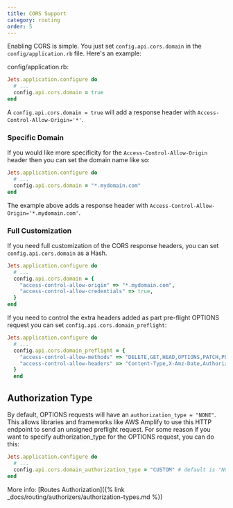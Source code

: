 ```yaml
---
title: CORS Support
category: routing
order: 5
---
```


Enabling CORS is simple.  You just set `config.api.cors.domain` in the `config/application.rb` file.  Here's an example:

config/application.rb:

```ruby
Jets.application.configure do
  # ...
  config.api.cors.domain = true
end
```

A `config.api.cors.domain = true` will add a response header with `Access-Control-Allow-Origin='*'`.

### Specific Domain

If you would like more specificity for the `Access-Control-Allow-Origin` header then you can set the domain name like so:

```ruby
Jets.application.configure do
  # ...
  config.api.cors.domain = "*.mydomain.com"
end
```

The example above adds a response header with `Access-Control-Allow-Origin='*.mydomain.com'`.

### Full Customization

If you need full customization of the CORS response headers, you can set `config.api.cors.domain` as a Hash.

```ruby
Jets.application.configure do
  # ...
  config.api.cors.domain = {
    "access-control-allow-origin" => "*.mydomain.com",
    "access-control-allow-credentials" => true,
  }
end
```

If you need to control the extra headers added as part pre-flight OPTIONS request you can set `config.api.cors.domain_preflight`:

```ruby
Jets.application.configure do
  # ...
  config.api.cors.domain_preflight = {
    "access-control-allow-methods" => "DELETE,GET,HEAD,OPTIONS,PATCH,POST,PUT",
    "access-control-allow-headers" => "Content-Type,X-Amz-Date,Authorization,X-Api-Key,X-Amz-Security-Token,X-Amz-User-Agent",
  }
  end
```

## Authorization Type

By default, OPTIONS requests will have an `authorization_type = "NONE"`. This allows libraries and frameworks like AWS Amplify to use this HTTP endpoint to send an unsigned preflight request. For some reason if you want to specify authorization_type for the OPTIONS request, you can do this:

```ruby
Jets.application.configure do
  # ...
  config.api.cors.domain_authorization_type = "CUSTOM" # default is "NONE"
end
```

More info: [Routes Authorization]({% link _docs/routing/authorizers/authorization-types.md %})

